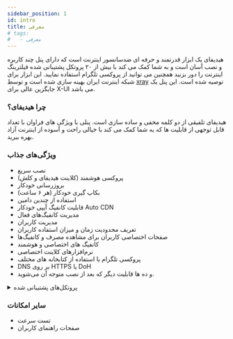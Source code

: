 ```yaml
---
sidebar_position: 1
id: intro
title: معرفی
# tags:
#   - معرفی
---
```


هیدیفای یک ابزار قدرتمند و حرفه ای ضدسانسور اینترنت است که دارای پنل چند کاربره و نصب آسان است و به شما کمک می کند با بیش از ۲۰ پروتکل پشتیبانی شده فیلترینگ اینترنت را دور بزنید همچنین می توانید از پروکسی تلگرام استفاده نمایید. این ابزار برای شبکه اینترنت ایران بهینه سازی شده است و توسط [xray](https://github.com/XTLS/Xray-core#installation) توصیه شده است.
این پنل یک جایگزین عالی برای X-UI می باشد.

### چرا هیدیفای؟

هیدیفای تلفیقی از دو کلمه مخفی و ساده سازی است. پنلی با ويژگی های فراوان با تعداد قابل توجهی از قابلیت ها که به شما کمک می کند با خیالی راحت و آسوده از اینترنت آزاد بهره ببرید.

### ویژگی‌های جذاب

- نصب سریع
- پروکسی هوشمند (کلاینت هیدیفای و کلش)
- بروزرسانی خودکار
- بکاپ گیری خودکار (هر ۶ ساعت)
- استفاده از چندین دامین
- قابلیت کانفیگ آیپی خودکار Auto CDN
- مدیریت کانفیگ‌های فعال
- مدیریت کاربران
- تعریف محدودیت زمان و میزان استفاده کاربران
- صفحات اختصاصی کاربران برای مشاهده مصرف و کانفیگ‌ها
- کانفیگ های اختصاصی و هوشمند
- نرم‌افزار‌های کلاینت اختصاصی
- پروکسی تلگرام با استفاده از کتابخانه های مختلف
- DNS بر روی HTTPS یا DoH
- و ده ها قابلیت دیگر که بعد از نصب متوجه آن می‌شوید.

<details markdown="1"> <summary>پروتکل‌های پشتیبانی شده</summary>

| پروتکل‌های پشتیبانی شده                                                                                             | پروتکل‌های پشتیبانی شده                                                                           | پروتکل‌های پشتیبانی شده                                                   |
| ------------------------------------------------------------------------------------------------------------------- | ------------------------------------------------------------------------------------------------- | ------------------------------------------------------------------------- |
| **دایرکت**                                                                                                          | **CDN**                                                                                           | **دامین فرانتینگ**                                                        |
| Trojan:<br/>- TLS WS<br/>- TLS TCP<br/>- TLS gRPC<br/>- TLS H2 WS<br/>- TLS H2 TCP<br/>- TLS H2 gRPC<br/>           | Trojan:<br/>- TLS WS<br/>- TLS gRPC<br/>- TLS H2 WS<br/>- TLS H2 gRPC<br/><br/><br/>              | Trojan:<br/>- TLS WS Fake<br/><br/><br/><br/><br/><br/>                   |
| Vless:<br/>- TLS WS<br/>- HTTP WS<br/>- TLS XTLS<br/>- TLS gRPC<br/>- TLS H2 TLS<br/>- TLS H2 WS<br/>- TLS H2 gRPC  | Vless:<br/>- TLS WS<br/>- TLS gRPC<br/>- HTTP WS<br/>- TLS H2 WS<br/>- TLS H2 gRPC<br/><br/><br/> | Vless:<br/>- TLS WS Fake<br/>- HTTP WS Fake<br/><br/><br/><br/><br/><br/> |
| Vmess:<br/>- TLS WS<br/>- TLS TCP<br/>- HTTP WS<br/>- HTTP TCP<br/>- TLS gRPC<br/>- TLS H2 WS<br/>- TLS H2 TCP<br/> | Vmess:<br/>- TLS WS<br/>- TLS gRPC<br/>- HTTP WS<br/>- TLS H2 WS<br/>- TLS H2 gRPC<br/><br/><br/> | Vmess:<br/>- TLS WS Fake<br/>- HTTP WS Fake<br/><br/><br/><br/><br/><br/> |
| V2ray:<br/>- TLS WS<br/>- HTTP WS<br/>- TLS H2                                                                      | V2ray:<br/>- TLS WS<br/>- HTTP WS<br/>- TLS H2                                                    |                                                                           |
| Shadowsocks:<br/>- TLS Shadowtls<br/>- HTTP Shadowtls<br/>- TLS H2 Shadowtls                                        |                                                                                                   |                                                                           |

</details>

### سایر امکانات

- تست سرعت
- صفحات راهنمای کاربران

<!-- Open `docs/intro.md` (this page) and edit some lines: the site **reloads
automatically** and displays your changes. -->
